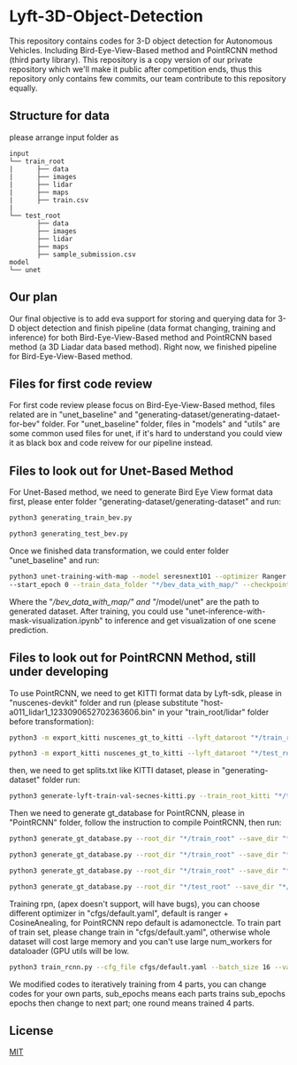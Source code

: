 # Lyft-3D-Object-Detection
This repository contains codes for 3-D object detection for Autonomous Vehicles. Including Bird-Eye-View-Based method and PointRCNN method (third party library). This repository is a copy version of our private repository which we'll make it public after competition ends, thus this repository only contains few commits, our team contribute to this repository equally. 

## Structure for data
please arrange input folder as 
```plain
input
└── train_root
|      ├── data
|      ├── images
|      ├── lidar
|      ├── maps
|      ├── train.csv
|
└── test_root
       ├── data
       ├── images
       ├── lidar
       ├── maps
       ├── sample_submission.csv
model
└── unet
```
## Our plan
Our final objective is to add eva support for storing and querying data for 3-D object detection and finish pipeline (data format changing, training and inference) for both Bird-Eye-View-Based method and PointRCNN based method (a 3D Liadar data based method). Right now, we finished pipeline for Bird-Eye-View-Based method. 

## Files for first code review
For first code review please focus on Bird-Eye-View-Based method, files related are in "unet_baseline" and "generating-dataset/generating-dataet-for-bev" folder. For "unet_baseline" folder, files in "models" and "utils" are some common used files for unet, if it's hard to understand you could view it as black box and code reivew for our pipeline instead.

## Files to look out for Unet-Based Method
For Unet-Based method, we need to generate Bird Eye View format data first, please enter folder "generating-dataset/generating-dataset" and run:
```bash
python3 generating_train_bev.py

```
```bash
python3 generating_test_bev.py

```
Once we finished data transformation, we could enter folder "unet_baseline" and run:
```bash
python3 unet-training-with-map --model seresnext101 --optimizer Ranger --lr_scheduler adamonecycle --batch_size 32 --valid_batch_size 64 --num_epoch 50 --accumulation_steps 4 
--start_epoch 0 --train_data_folder "*/bev_data_with_map/" --checkpoint_folder "*/model/unet"
```
Where the "*/bev_data_with_map/" and "*/model/unet" are the path to generated dataset. After training, you could use "unet-inference-with-mask-visualization.ipynb" to inference and get visualization of one scene prediction.

## Files to look out for PointRCNN Method, still under developing
To use PointRCNN, we need to get KITTI format data by Lyft-sdk, please in "nuscenes-devkit" folder and run (please substitute "host-a011_lidar1_1233090652702363606.bin" in your "train_root/lidar" folder before transformation):
```bash
python3 -m export_kitti nuscenes_gt_to_kitti --lyft_dataroot "*/train_root" --table_folder "*/train_root/data" --store_dataroot "*/train_root/KITTI"
```
```bash
python3 -m export_kitti nuscenes_gt_to_kitti --lyft_dataroot "*/test_root" --table_folder "*/test_root/data" --store_dataroot "*/test_root/KITTI"
```
then, we need to get splits.txt like KITTI dataset, please in "generating-dataset" folder run:
```bash
python3 generate-lyft-train-val-secnes-kitti.py --train_root_kitti "*/train_root/KITTI" --test_root_kitti "*/test_root/KITTI"
```
Then we need to generate gt_database for PointRCNN, please in "PointRCNN" folder, follow the instruction to compile PointRCNN, then run:
```bash
python3 generate_gt_database.py --root_dir "*/train_root" --save_dir "*/train_root/KITTI/gt_database" --class_name Lyft --split train

```
```bash
python3 generate_gt_database.py --root_dir "*/train_root" --save_dir "*/train_root/KITTI/gt_database" --class_name Lyft --split train_val

```
```bash
python3 generate_gt_database.py --root_dir "*/train_root" --save_dir "*/train_root/KITTI/gt_database" --class_name Lyft --split val

```
```bash
python3 generate_gt_database.py --root_dir "*/test_root" --save_dir "*/test_root/KITTI/gt_database" --class_name Lyft --split test

```
Training rpn, (apex doesn't support, will have bugs), you can choose different optimizer in "cfgs/default.yaml", default is ranger + CosineAnealing, for PointRCNN repo default is adamonectcle. To train part of train set, please change train in "cfgs/default.yaml", otherwise whole dataset will cost large memory and you can't use large num_workers for dataloader (GPU utils will be low.
```bash
python3 train_rcnn.py --cfg_file cfgs/default.yaml --batch_size 16 --valid_batch_size 32 --train_mode rpn --data_root "*/train_root" --gt_database "*/train_root/KITTI/gt_database/train_part_1_gt_database_3level_emergency_vehicle.pkl" --output "*/train_root/KITTI/output" --pretrain_model "*/train_root/KITTI/output/rpn/default/ckpt/*.pth" --rpn_ckpt "*/train_root/KITTI/output/rpn/default/ckpt/*.pth"--epochs 100 --sub_epochs 5 --start_round * --start_part * --workers 4

```
We modified codes to iteratively training from 4 parts, you can change codes for your own parts, sub_epochs means each parts trains sub_epochs epochs then change to next part; one round means trained 4 parts. 

## License
[MIT](https://choosealicense.com/licenses/mit/)

